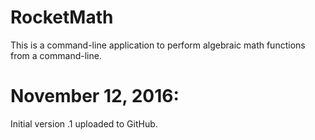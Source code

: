 # RocketMath
This is a command-line application to perform algebraic math functions from a command-line.

# November 12, 2016:
Initial version .1 uploaded to GitHub.
